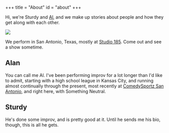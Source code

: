 +++
title = "About"
id = "about"
+++

Hi, we're Sturdy and [Al](https://twitter.com/alanbush), and we make up stories about people and how they get along with each other.

<img src="http://media.neutralimprov.com/SN-Family-Portrait.jpg" class="img-responsive">

We perform in San Antonio, Texas, mostly at [Studio 185](https://www.google.com/maps/place/ComedySportz+San+Antonio/@29.4980086,-98.7146113,11z/data=!4m8!1m2!2m1!1sstudio+185+san+antonio!3m4!1s0x865c68860bf3ce87:0x6a8fc18bbee1a15!8m2!3d29.5494323!4d-98.4628109). Come out and see a show sometime.

## Alan

You can call me Al. I've been performing improv for a lot longer than I'd like to admit, starting with a high school league in Kansas City, and running almost continually through the present, most recently at [ComedySportz San Antonio](https://www.cszsa.com/), and right here, with Something Neutral.

## Sturdy

He's done some improv, and is pretty good at it. Until he sends me his bio, though, this is all he gets.
